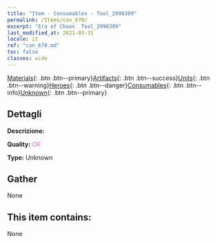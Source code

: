 ```yaml
---
title: "Item - Consumables - Tool_2990309"
permalink: /Items/con_670/
excerpt: "Era of Chaos  Tool_2990309"
last_modified_at: 2021-03-31
locale: it
ref: "con_670.md"
toc: false
classes: wide
---
```

 [Materials](/it/Items/){: .btn .btn--primary}[Artifacts](/it/Items/Artifacts/){: .btn .btn--success}[Units](/it/Items/Units/){: .btn .btn--warning}[Heroes](/it/Items/Heroes/){: .btn .btn--danger}[Consumables](/it/Items/Consumables/){: .btn .btn--info}[Unknown](/it/Items/Unknown/){: .btn .btn--primary}

## Dettagli
 **Descrizione:** 

 **Quality:** <span style="color: #DA70D6">OK</span>

 **Type:** Unknown

## Gather

  None

## This item contains:

  None

